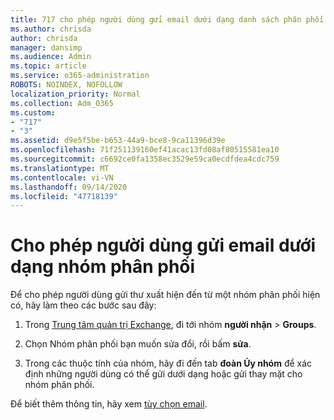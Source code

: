 ```yaml
---
title: 717 cho phép người dùng gửi email dưới dạng danh sách phân phối
ms.author: chrisda
author: chrisda
manager: dansimp
ms.audience: Admin
ms.topic: article
ms.service: o365-administration
ROBOTS: NOINDEX, NOFOLLOW
localization_priority: Normal
ms.collection: Adm_O365
ms.custom:
- "717"
- "3"
ms.assetid: d9e5f5be-b653-44a9-bce8-9ca11396d39e
ms.openlocfilehash: 71f251139160ef41acac13fd08af80515581ea10
ms.sourcegitcommit: c6692ce0fa1358ec3529e59ca0ecdfdea4cdc759
ms.translationtype: MT
ms.contentlocale: vi-VN
ms.lasthandoff: 09/14/2020
ms.locfileid: "47718139"
---
```

# <a name="allow-users-to-send-email-as-a-distribution-group"></a>Cho phép người dùng gửi email dưới dạng nhóm phân phối

Để cho phép người dùng gửi thư xuất hiện đến từ một nhóm phân phối hiện có, hãy làm theo các bước sau đây:

1. Trong [Trung tâm quản trị Exchange](https://outlook.office365.com/ecp/), đi tới nhóm **người nhận** \> **Groups**.

2. Chọn Nhóm phân phối bạn muốn sửa đổi, rồi bấm **sửa**.

3. Trong các thuộc tính của nhóm, hãy đi đến tab **đoàn Ủy nhóm** để xác định những người dùng có thể gửi dưới dạng hoặc gửi thay mặt cho nhóm phân phối.

Để biết thêm thông tin, hãy xem [tùy chọn email](https://technet.microsoft.com/library/bb124513.aspx#groupdelegation).
